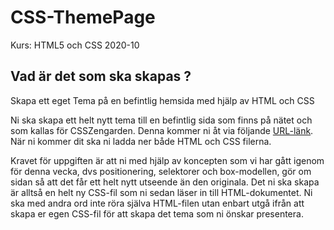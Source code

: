 # CSS-ThemePage 

Kurs: HTML5 och CSS 2020-10

## Vad är det som ska skapas ?

Skapa ett eget Tema på en befintlig hemsida med hjälp av HTML och CSS

Ni ska skapa ett helt nytt tema till en befintlig sida som finns på nätet och som kallas för CSSZengarden. Denna kommer ni åt via följande 
[URL-länk](http://www.csszengarden.com/). När ni kommer dit ska ni ladda ner både HTML och CSS filerna. 
<br>

Kravet för uppgiften är att ni med hjälp av koncepten som vi har gått igenom för denna vecka, dvs positionering,
selektorer och box-modellen, gör om sidan så att det får ett helt nytt utseende än den originala. Det ni ska skapa är alltså en helt ny CSS-fil som ni sedan läser in till HTML-dokumentet. Ni ska med andra ord inte röra själva HTML-filen utan enbart utgå ifrån att skapa er egen CSS-fil för att skapa det tema som ni
önskar presentera. 



